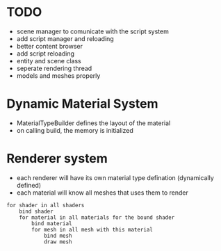 # TODO

<!-- - ecs update -->
<!-- - actually good camera controller -->
- scene manager to comunicate with the script system
- add script manager and reloading
- better content browser
- add script reloading
- entity and scene class
- seperate rendering thread 
- models and meshes properly


# Dynamic Material System

- MaterialTypeBuilder defines the layout of the material     
- on calling build, the memory is initialized

# Renderer system

- each renderer will have its own material type defination (dynamically defined)
- each material will know all meshes that uses them to render


```
for shader in all shaders
    bind shader
    for material in all materials for the bound shader
        bind material
        for mesh in all mesh with this material
            bind mesh
            draw mesh
```